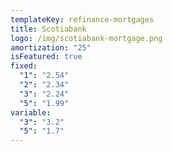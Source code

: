 ```yaml
---
templateKey: refinance-mortgages
title: Scotiabank
logo: /img/scotiabank-mortgage.png
amortization: "25"
isFeatured: true
fixed:
  "1": "2.54"
  "2": "2.34"
  "3": "2.24"
  "5": "1.99"
variable:
  "3": "3.2"
  "5": "1.7"
---
```

